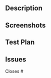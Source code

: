 <!-- Title format: short pr description -->

## Description

<!-- Briefly explain the steps you took to complete this PR/solve the issue -->

## Screenshots

<!-- Include screenshot(s) for frontend work -->

## Test Plan

<!-- Include steps to verify/test this change -->

## Issues

<!-- Link the issue(s) you're closing -->

Closes #
